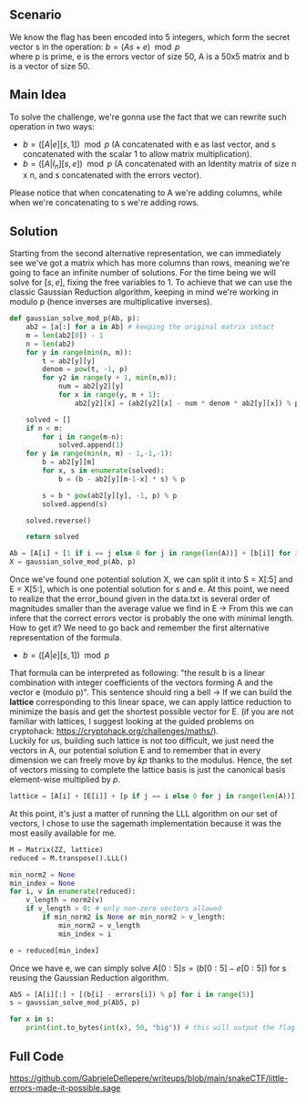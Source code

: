 ## Scenario

We know the flag has been encoded into 5 integers, which form the secret vector s in the operation: $b = {(As + e)}\mod{p}$ <br>
where p is prime, e is the errors vector of size 50, A is a 50x5 matrix and b is a vector of size 50.
## Main Idea

To solve the challenge, we're gonna use the fact that we can rewrite such operation in two ways:
- $b = ([A|e][s,1]) \mod{p}$ 
(A concatenated with e as last vector, and s concatenated  with the scalar 1 to allow matrix multiplication).
- $b = ([A|I_{n}][s,e]) \mod{p}$
(A concatenated with an Identity matrix of size n x n, and s concatenated with the errors vector).

Please notice that when concatenating to A we're adding columns, while when we're concatenating to s we're adding rows.
## Solution

Starting from the second alternative representation, we can immediately see we've got a matrix which has more columns than rows, meaning we're going to face an infinite number of solutions. For the time being we will solve for $[s, e]$, fixing the free variables to 1. To achieve that we can use the classic Gaussian Reduction algorithm, keeping in mind we're working in modulo p (hence inverses are multiplicative inverses).

```python
def gaussian_solve_mod_p(Ab, p):
	ab2 = [a[:] for a in Ab] # keeping the original matrix intact
    m = len(ab2[0]) - 1
    n = len(ab2)
    for y in range(min(n, m)):
        t = ab2[y][y]
        denom = pow(t, -1, p)
        for y2 in range(y + 1, min(n,m)):
            num = ab2[y2][y]
            for x in range(y, m + 1):                         
                ab2[y2][x] = (ab2[y2][x] - num * denom * ab2[y][x]) % p

    solved = []
    if n < m:
        for i in range(m-n):
            solved.append(1)
    for y in range(min(n, m) - 1,-1,-1):
        b = ab2[y][m]
        for x, s in enumerate(solved):
            b = (b - ab2[y][m-1-x] * s) % p

        s = b * pow(ab2[y][y], -1, p) % p
        solved.append(s)

    solved.reverse()

    return solved

Ab = [A[i] + [1 if i == j else 0 for j in range(len(A))] + [b[i]] for i in range(len(A))]
X = gaussian_solve_mod_p(Ab, p)
```

Once we've found one potential solution X, we can split it into S = X[:5] and E = X[5:], which is one potential solution for s and e.
At this point, we need to realize that the error_bound given in the data.txt is several order of magnitudes smaller than the average value we find in E -> From this we can infere that the correct errors vector is probably the one with minimal length. How to get it? We need to go back and remember the first alternative representation of the formula. 

- $b = ([A|e][s,1]) \mod{p}$ 

That formula can be interpreted as following: "the result b is a linear combination with integer coefficients of the vectors forming A and the vector e (modulo p)". This sentence should ring a bell -> If we can build the <b>lattice</b> corresponding to this linear space, we can apply lattice reduction to minimize the basis and get the shortest possible vector for E.
(if you are not familiar with lattices, I suggest looking at the guided problems on cryptohack: https://cryptohack.org/challenges/maths/).<br>
Luckily for us, building such lattice is not too difficult, we just need the vectors in A, our potential solution E and to remember that in every dimension we can freely move by $kp$ thanks to the modulus. Hence, the set of vectors missing to complete the lattice basis is just the canonical basis element-wise multiplied by $p$.

```python
lattice = [A[i] + [E[i]] + [p if j == i else 0 for j in range(len(A))] for i in range(len(A))] # this also adds linearly depended vectors, but they won't cause harm
```

At this point, it's just a matter of running the LLL algorithm on our set of vectors, I chose to use the sagemath implementation because it was the most easily available for me.

```python
M = Matrix(ZZ, lattice)
reduced = M.transpose().LLL()

min_norm2 = None
min_index = None
for i, v in enumerate(reduced):
	v_length = norm2(v)
	if v_length > 0: # only non-zero vectors allowed
		if min_norm2 is None or min_norm2 > v_length:
			min_norm2 = v_length
			min_index = i

e = reduced[min_index] 
```

Once we have e, we can simply solve $A[0:5]s = (b[0:5] - e[0:5])$ for s reusing the Gaussian Reduction algorithm.

```python
Ab5 = [A[i][:] + [(b[i] - errors[i]) % p] for i in range(5)]
s = gaussian_solve_mod_p(Ab5, p)

for x in s:
	print(int.to_bytes(int(x), 50, "big")) # this will output the flag
```

## Full Code

https://github.com/GabrieleDellepere/writeups/blob/main/snakeCTF/little-errors-made-it-possible.sage
